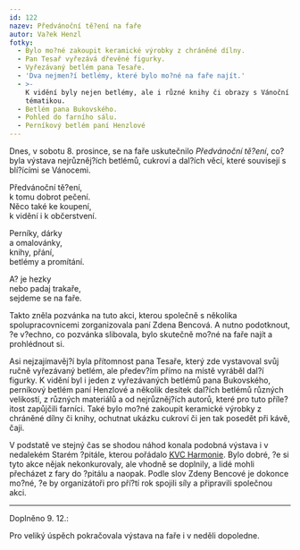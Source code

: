 ```yaml
---
id: 122
nazev: Předvánoční tě?ení na faře
autor: Va?ek Henzl
fotky:
  - Bylo mo?né zakoupit keramické výrobky z chráněné dílny.
  - Pan Tesař vyřezává dřevěné figurky.
  - Vyřezávaný betlém pana Tesaře.
  - 'Dva nejmen?í betlémy, které bylo mo?né na faře najít.'
  - >-
    K vidění byly nejen betlémy, ale i různé knihy či obrazy s Vánoční
    tématikou.
  - Betlém pana Bukovského.
  - Pohled do farního sálu.
  - Perníkový betlém paní Henzlové
---
```

<!-- Generated by XStandard version 2.0.0.0 on 2008-01-05T22:39:25 -->

<p>Dnes, v sobotu 8. prosince, se na faře uskutečnilo <em>Předvánoční tě?ení</em>, co? byla výstava nejrůzněj?ích betlémů, cukroví a dal?ích věcí, které souvisejí s blí?ícími se Vánocemi.</p>
<p>Předvánoční tě?ení, <br />k tomu dobrot pečení. <br />Něco také ke koupení, <br />k vidění i k občerstvení.</p>
<p>Perníky, dárky <br />a omalovánky, <br />knihy, přání, <br />betlémy a promítání.</p>
<p>A? je hezky <br />nebo padaj trakaře, <br />sejdeme se na faře.</p>
<p>Takto zněla pozvánka na tuto akci, kterou společně s několika spolupracovnicemi zorganizovala paní Zdena Bencová. A nutno podotknout, ?e v?echno, co pozvánka slibovala, bylo skutečně mo?né na faře najít a prohlédnout si.</p>
<p>Asi nejzajímavěj?í byla přítomnost pana Tesaře, který zde vystavoval svůj ručně vyřezávaný betlém, ale předev?ím přímo na místě vyráběl dal?í figurky. K vidění byl i jeden z vyřezávaných betlémů pana Bukovského, perníkový betlém paní Henzlové a několik desítek dal?ích betlémů různých velikostí, z různých materiálů a od nejrůzněj?ích autorů, které pro tuto příle?itost zapůjčili farníci. Také bylo mo?né zakoupit keramické výrobky z chráněné dílny či knihy, ochutnat ukázku cukroví či jen tak posedět při kávě, čaji.</p>
<p>V podstatě ve stejný čas se shodou náhod konala podobná výstava i v nedalekém Starém ?pitále, kterou pořádalo <a href="http://kvc-harmonie.unas.cz/" title="Stránky KVC Harmonie"><abbr title="Kulturně vzdělávací centrum">KVC</abbr> Harmonie</a>. Bylo dobré, ?e si tyto akce nějak nekonkurovaly, ale vhodně se doplnily, a lidé mohli přecházet z fary do ?pitálu a naopak. Podle slov Zdeny Bencové je dokonce mo?né, ?e by organizátoři pro pří?tí rok spojili síly a připravili společnou akci.</p>
<hr />
<p>Doplněno 9. 12.:</p>
<p>Pro veliký úspěch pokračovala výstava na faře i v neděli dopoledne.</p>
